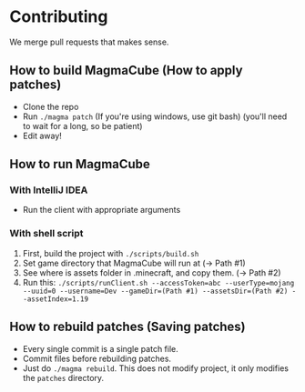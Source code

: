 # Contributing

We merge pull requests that makes sense.

## How to build MagmaCube (How to apply patches)
- Clone the repo
- Run `./magma patch` (If you're using windows, use git bash) (you'll need to wait for a long, so be patient)
- Edit away!

## How to run MagmaCube

### With IntelliJ IDEA
- Run the client with appropriate arguments

### With shell script
1. First, build the project with `./scripts/build.sh`
2. Set game directory that MagmaCube will run at (-> Path #1)
3. See where is assets folder in .minecraft, and copy them. (-> Path #2)
4. Run this: `./scripts/runClient.sh --accessToken=abc --userType=mojang --uuid=0 --username=Dev --gameDir=(Path #1) --assetsDir=(Path #2) --assetIndex=1.19`

## How to rebuild patches (Saving patches)
- Every single commit is a single patch file.
- Commit files before rebuilding patches.
- Just do `./magma rebuild`. This does not modify project, it only modifies the `patches` directory.
